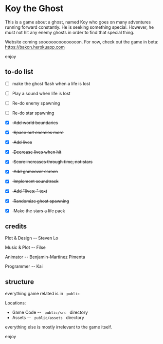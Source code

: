 # Koy the Ghost

This is a game about a ghost, named Koy who goes on many adventures running forward constantly. He is seeking something special. However, he must not hit any enemy ghosts in order to find that special thing. 

Website coming sooooooooooooooon. For now, check out the game in beta: https://bakon.herokuapp.com

enjoy

## to-do list
- [ ] make the ghost flash when a life is lost
- [ ] Play a sound when life is lost
- [ ] Re-do enemy spawning
- [ ] Re-do star spawning
- [x] <strike> Add world boundaries </strike>
- [x] <strike> Space out enemies more </strike>
- [x] <strike> Add lives </strike> 
- [x] <strike> Decrease lives when hit </strike>
- [x] <strike> Score increases through time, not stars </strike>
- [x] <strike> Add gameover screen </strike> 
- [x] <strike> Implement soundtrack </strike>
- [x] <strike> Add "lives: " text </strike>
- [x] <strike> Randomize ghost spawning </strike>
- [x] <strike> Make the stars a life pack </strike> 


## credits

Plot & Design -- Steven Lo

Music & Plot -- Filse

Animator -- Benjamin-Martinez Pimenta

Programmer -- Kai 


## structure

everything game related is in <code> public </code>

Locations: 
- Game Code -- <code> public/src </code> directory
- Assets -- <code> public/assets </code> directory

everything else is mostly irrelevant to the game itself. 

enjoy
